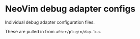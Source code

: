 # NeoVim debug adapter configs

Individual debug adapter configuration files.

These are pulled in from `after/plugin/dap.lua`.
